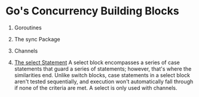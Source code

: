 # Go's Concurrency Building Blocks

1. Goroutines

2. The sync Package

3. Channels

4. [The select Statement](https://edu.anarcho-copy.org/Programming%20Languages/Go/Concurrency%20in%20Go.pdf)
A select block encompasses a series of case statements that guard a series of statements; however, that's where the similarities end.
Unlike switch blocks, case statements in a select block aren't tested sequentially, and execution won't automatically fall through
if none of the criteria are met.
A select is only used with channels. 